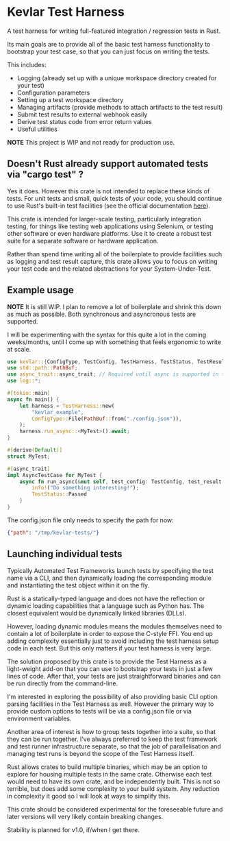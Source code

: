# Kevlar Test Harness

A test harness for writing full-featured integration / regression tests in Rust.

Its main goals are to provide all of the basic test harness functionality to bootstrap your
test case, so that you can just focus on writing the tests.

This includes:
- Logging (already set up with a unique workspace directory created for your test)
- Configuration parameters
- Setting up a test workspace directory
- Managing artifacts (provide methods to attach artifacts to the test result)
- Submit test results to external webhook easily
- Derive test status code from error return values
- Useful utilities

**NOTE** This project is WIP and not ready for production use.

## Doesn't Rust already support automated tests via "cargo test" ?

Yes it does. However this crate is not intended to replace these kinds of tests.
For unit tests and small, quick tests of your code, you should continue 
to use Rust's built-in test facilities (see the official documentation
[here](https://doc.rust-lang.org/book/ch11-00-testing.html)).

This crate is intended for larger-scale testing, particularly integration 
testing, for things like testing web applications using
Selenium, or testing other software or even hardware platforms.
Use it to create a robust test suite for a separate software or 
hardware application.

Rather than spend time writing all of the boilerplate to provide facilities 
such as logging and test result capture, this crate allows you
to focus on writing your test code and the related abstractions for your 
System-Under-Test.


## Example usage

**NOTE** It is still WIP. I plan to remove a lot of boilerplate and shrink 
this down as much as possible. Both synchronous and asyncronous tests are supported.

I will be experimenting with the syntax for this quite a lot in the coming weeks/months, until
I come up with something that feels ergonomic to write at scale.

```rust
use kevlar::{ConfigType, TestConfig, TestHarness, TestStatus, TestResult, AsyncTestCase};
use std::path::PathBuf;
use async_trait::async_trait; // Required until async is supported in traits
use log::*;

#[tokio::main]
async fn main() {
    let harness = TestHarness::new(
        "kevlar_example",
        ConfigType::File(PathBuf::from("./config.json")),
    );
    harness.run_async::<MyTest>().await;
}

#[derive(Default)]
struct MyTest;

#[async_trait]
impl AsyncTestCase for MyTest {
    async fn run_async(&mut self, test_config: TestConfig, test_result: &mut TestResult) -> TestStatus {
        info!("Do something interesting!");
        TestStatus::Passed
    }
}
```

The config.json file only needs to specify the path for now:
```json
{"path": "/tmp/kevlar-tests/"}
```

## Launching individual tests

Typically Automated Test Frameworks launch tests by specifying the 
test name via a CLI, and then dynamically loading the corresponding
module and instantiating the test object within it on the fly.

Rust is a statically-typed language and does not have the reflection
or dynamic loading capabilities that a language such as Python has.
The closest equivalent would be dynamically linked libraries (DLLs). 

However, loading dynamic modules means the modules themselves need to 
contain a lot of boilerplate in order to expose the C-style FFI.
You end up adding complexity essentially just to avoid including the 
test harness setup code in each test. But this only matters if your 
test harness is very large.

The solution proposed by this crate is to provide the Test Harness
as a light-weight add-on that you can use to bootstrap your tests in
just a few lines of code. After that, your tests are just 
straightforward binaries and can be run directly from the command-line.

I'm interested in exploring the possibility of also providing basic 
CLI option parsing facilities in the Test Harness as well. However
the primary way to provide custom options to tests will be via
a config.json file or via environment variables.

Another area of interest is how to group tests together into a suite,
so that they can be run together. I've always preferred to keep the 
test framework and test runner infrastructure separate, so that the 
job of parallelisation and managing test runs is beyond the scope of 
the Test Harness itself.

Rust allows crates to build multiple binaries, which may be an option
to explore for housing multiple tests in the same crate. Otherwise
each test would need to have its own crate, and be independently built.
This is not so terrible, but does add some complexity to your build 
system. Any reduction in complexity it good so I will look at ways 
to simplify this.

This crate should be considered experimental for the foreseeable future
and later versions will very likely contain breaking changes.

Stability is planned for v1.0, if/when I get there.
